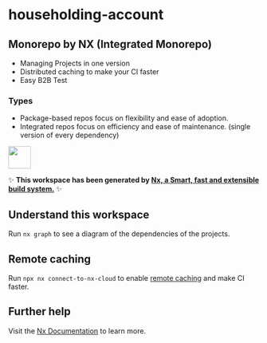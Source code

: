# householding-account

## Monorepo by NX (Integrated Monorepo)
- Managing Projects in one version
- Distributed caching to make your CI faster
- Easy B2B Test
### Types
- Package-based repos focus on flexibility and ease of adoption.
- Integrated repos focus on efficiency and ease of maintenance. (single version of every dependency)

<a alt="Nx logo" href="https://nx.dev" target="_blank" rel="noreferrer"><img src="https://raw.githubusercontent.com/nrwl/nx/master/images/nx-logo.png" width="45"></a>

✨ **This workspace has been generated by [Nx, a Smart, fast and extensible build system.](https://nx.dev)** ✨

## Understand this workspace

Run `nx graph` to see a diagram of the dependencies of the projects.

## Remote caching

Run `npx nx connect-to-nx-cloud` to enable [remote caching](https://nx.app) and make CI faster.

## Further help

Visit the [Nx Documentation](https://nx.dev) to learn more.
